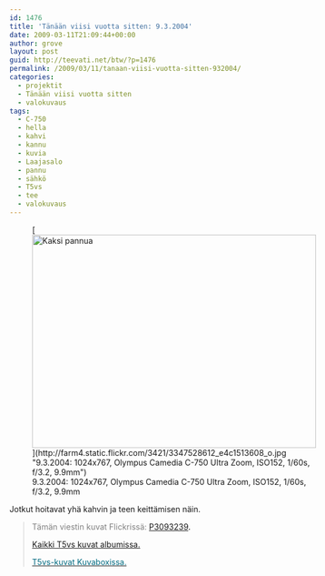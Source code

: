 ```yaml
---
id: 1476
title: 'Tänään viisi vuotta sitten: 9.3.2004'
date: 2009-03-11T21:09:44+00:00
author: grove
layout: post
guid: http://teevati.net/btw/?p=1476
permalink: /2009/03/11/tanaan-viisi-vuotta-sitten-932004/
categories:
  - projektit
  - Tänään viisi vuotta sitten
  - valokuvaus
tags:
  - C-750
  - hella
  - kahvi
  - kannu
  - kuvia
  - Laajasalo
  - pannu
  - sähkö
  - T5vs
  - tee
  - valokuvaus
---
```

<figure style="width: 500px" class="wp-caption aligncenter">[<img class="                                 " title="Kaksi pannua" src="http://farm4.static.flickr.com/3421/3347528612_e558274eaf.jpg" alt="Kaksi pannua" width="500" height="375" />](http://farm4.static.flickr.com/3421/3347528612_e4c1513608_o.jpg "9.3.2004: 1024x767, Olympus Camedia C-750 Ultra Zoom, ISO152, 1/60s, f/3.2, 9.9mm")<figcaption class="wp-caption-text">9.3.2004: 1024x767, Olympus Camedia C-750 Ultra Zoom, ISO152, 1/60s, f/3.2, 9.9mm</figcaption></figure> 

Jotkut hoitavat yhä kahvin ja teen keittämisen näin.

> <span style="color: #808080;">Tämän viestin kuvat Flickrissä:</span> <span style="color: #006a80;"><span style="color: #000000;"><span style="color: #006a80;"><span style="color: #000000;"><span style="color: #006a80;"><span style="color: #000000;"><span style="color: #006a80;"><span style="color: #000000;"><a title="P3093239 on Flickr" href="http://www.flickr.com/photos/teevati/3347528612/">P3093239</a>.</span></span></span></span></span></span></span></span>
> 
> [Kaikki T5vs kuvat albumissa.](/btw/flickr/album/72157607994204386/t5vs-all.html "BTW · T5vs-all")
> 
> [<span style="color: #006a80;">T5vs-kuvat Kuvaboxissa.</span>](http://www.kuvaboxi.fi/julkinen/29poj+taavetti-btw-t5vs.html "Kuvaboxi - BTW: T5vs (Taavetti)")